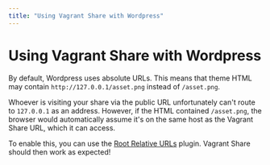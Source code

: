 ```yaml
---
title: "Using Vagrant Share with Wordpress"
---
```


# Using Vagrant Share with Wordpress

By default, Wordpress uses absolute URLs. This means
that theme HTML may contain `http://127.0.0.1/asset.png` instead
of `/asset.png`.

Whoever is visiting your share via the public URL unfortunately can't
route to `127.0.0.1` as an address. However, if the HTML contained
`/asset.png`, the browser would automatically assume it's on the same
host as the Vagrant Share URL, which it can access.

To enable this, you can use the [Root Relative URLs](http://wordpress.org/plugins/root-relative-urls/)
plugin. Vagrant Share should then work as expected!

